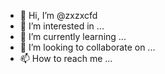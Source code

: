 - 👋 Hi, I’m @zxzxcfd
- 👀 I’m interested in ...
- 🌱 I’m currently learning ...
- 💞️ I’m looking to collaborate on ...
- 📫 How to reach me ...

<!---
zxzxcfd/zxzxcfd is a ✨ special ✨ repository because its `README.md` (this file) appears on your GitHub profile.
You can click the Preview link to take a look at your changes.
--->

